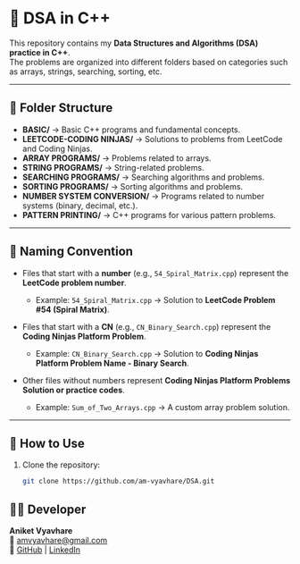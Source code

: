 # 📘 DSA in C++

This repository contains my **Data Structures and Algorithms (DSA) practice in C++**.  
The problems are organized into different folders based on categories such as arrays, strings, searching, sorting, etc.

---

## 📂 Folder Structure

- **BASIC/** → Basic C++ programs and fundamental concepts.  
- **LEETCODE-CODING NINJAS/** → Solutions to problems from LeetCode and Coding Ninjas.  
- **ARRAY PROGRAMS/** → Problems related to arrays.  
- **STRING PROGRAMS/** → String-related problems.  
- **SEARCHING PROGRAMS/** → Searching algorithms and problems.  
- **SORTING PROGRAMS/** → Sorting algorithms and problems.  
- **NUMBER SYSTEM CONVERSION/** → Programs related to number systems (binary, decimal, etc.).  
- **PATTERN PRINTING/** → C++ programs for various pattern problems.  

---

## 📝 Naming Convention

- Files that start with a **number** (e.g., `54_Spiral_Matrix.cpp`) represent the **LeetCode problem number**.  
  - Example: `54_Spiral_Matrix.cpp` → Solution to **LeetCode Problem #54 (Spiral Matrix)**.  

- Files that start with a **CN** (e.g., `CN_Binary_Search.cpp`) represent the **Coding Ninjas Platform Problem**.  
  - Example: `CN_Binary_Search.cpp` → Solution to **Coding Ninjas Platform Problem Name - Binary Search**.  

- Other files without numbers represent **Coding Ninjas Platform Problems Solution or practice codes**.  
  - Example: `Sum_of_Two_Arrays.cpp` → A custom array problem solution.  

---

## 🚀 How to Use

1. Clone the repository:
   ```bash
   git clone https://github.com/am-vyavhare/DSA.git

## 👨‍💻 Developer

**Aniket Vyavhare**  
📧 amvyavhare@gmail.com  
🔗 [GitHub](https://github.com/am-vyavhare) | [LinkedIn](https://www.linkedin.com/in/am-vyavhare/)

